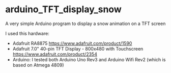 # arduino_TFT_display_snow
A very simple Arduino program to display a snow animation on a TFT screen

I used this hardware:
* Adafruit RA8875 https://www.adafruit.com/product/1590
* Adafruit 7.0" 40-pin TFT Display - 800x480 with Touchscreen https://www.adafruit.com/product/2354
* Arduino: I tested both Arduino Uno Rev3 and Arduino Wifi Rev2 (which is based on Atmega 4809)
